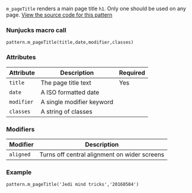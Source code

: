 `m_pageTitle` renders a main page title `h1`. Only one should be used on any page. [View the source code for this pattern](https://github.com/roobottom/roobottom-express/tree/master/templates/patterns/modules/m_pageTitle)

### Nunjucks macro call

```
pattern.m_pageTitle(title,date,modifier,classes)
```

### Attributes
Attribute | Description | Required
--- | --- | ---
`title` | The page title text | Yes
`date` | A ISO formatted date|
`modifier` | A single modifier keyword|
`classes` | A string of classes|

### Modifiers

Modifier | Description
--- | ---
`aligned`|Turns off central alignment on wider screens

### Example

```
pattern.m_pageTitle('Jedi mind tricks','20160504')
```
